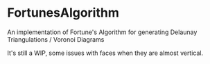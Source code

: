 # FortunesAlgorithm
An implementation of Fortune's Algorithm for generating Delaunay Triangulations / Voronoi Diagrams

It's still a WIP, some issues with faces when they are almost vertical.

